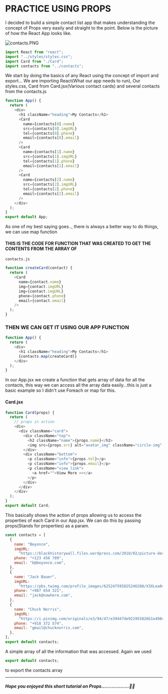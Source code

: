 # PRACTICE USING PROPS

I decided to build a simple contact list app that makes understanding the concept of Props very easily and straight to the point. Below is the picture of how the React App looks like.

![contacts.PNG](C:\Users\doksu\Pictures\MEmu%20Photo\contacts.PNG)

```javascript
import React from "react";
import "../styles/styles.css";
import Card from "./Card";
import contacts from "../contacts";
```

We start by doing the basics of any React using the concept of import and export... We are importing React(What our app needs to run), Our styles.css, Card from Card.jsx(Various contact cards) and several contacts from the contacts.js

```javascript
function App() {
  return (
    <div>
      <h1 className="heading">My Contacts</h1>
      <Card
        name={contacts[0].name}
        src={contacts[0].imgURL}
        tel={contacts[0].phone}
        email={contacts[0].email}
      />
      <Card
        name={contacts[1].name}
        src={contacts[1].imgURL}
        tel={contacts[1].phone}
        email={contacts[1].email}
      />
      <Card
        name={contacts[2].name}
        src={contacts[2].imgURL}
        tel={contacts[2].phone}
        email={contacts[2].email}
      />
    </div>
  );
}
export default App;
```

As one of my best saying goes.., there is always a better way to do things, we can use map function

#### THIS IS THE CODE FOR FUNCTION THAT WAS CREATED TO GET THE CONTENTS FROM THE ARRAY OF

<code>contacts.js</code>

```javascript
function createCard(contact) {
  return (
    <Card
      name={contact.name}
      img={contact.imgURL}
      img={contact.imgURL}
      phone={contact.phone}
      email={contact.email}
    />
  );
}
```

### THEN WE CAN GET IT USING OUR APP FUNCTION

```javascript
function App() {
  return (
    <div>
      <h1 className="heading">My Contacts</h1>
      {contacts.map(createCard)}
    </div>
  );
}
```

In our App.jsx we create a function that gets array of data for all the contacts, this way we can access all the array data easily...this is just a basic example so I didn't use Foreach or map for this.

#### Card.jsx

```javascript
function Card(props) {
  return (
    // props in action
    <div>
      <div className="card">
        <div className="top">
          <h2 className="name">{props.name}</h2>
          <img src={props.src} alt="avatar_img" className="circle-img" />
        </div>
        <div className="bottom">
          <p className="info">{props.tel}</p>
          <p className="info">{props.email}</p>
          <p className="view_link">
            <a href="">View More >></a>
          </p>
        </div>
      </div>
    </div>
  );
}
export default Card;
```

This basically shows the action of props allowing us to access the properties of each Card in our App.jsx. We can do this by passing props(Stands for properties) as a param.

```javascript
const contacts = [
  {
    name: "Beyonce",
    imgURL:
      "https://blackhistorywall.files.wordpress.com/2010/02/picture-device-independent-bitmap-119.jpg",
    phone: "+123 456 789",
    email: "b@beyonce.com",
  },
  {
    name: "Jack Bauer",
    imgURL:
      "https://pbs.twimg.com/profile_images/625247595825246208/X3XLea04_400x400.jpg",
    phone: "+987 654 321",
    email: "jack@nowhere.com",
  },
  {
    name: "Chuck Norris",
    imgURL:
      "https://i.pinimg.com/originals/e3/94/47/e39447de921955826b1e498ccf9a39af.png",
    phone: "+918 372 574",
    email: "gmail@chucknorris.com",
  },
];
export default contacts;
```

A simple array of all the information that was accessed. Again we used

```javascript
export default contacts;
```

to export the contacts array

---

##### Hope you enjoyed this short tutorial on Props...................🚀🚀
